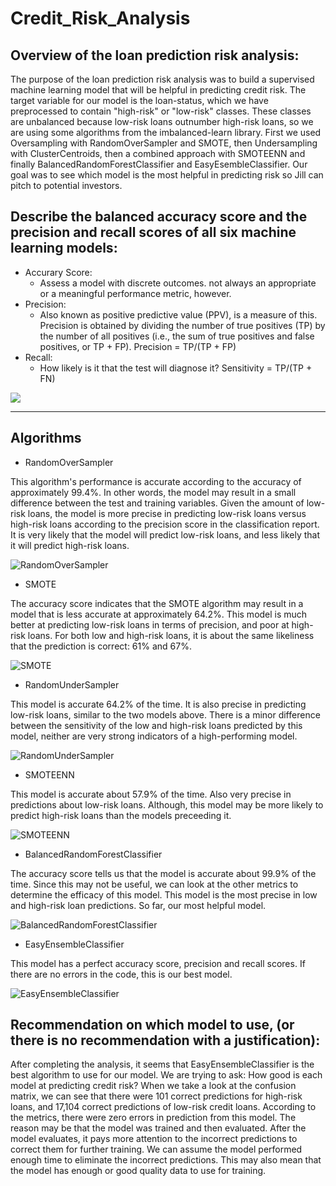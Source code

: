 # Credit_Risk_Analysis

## Overview of the loan prediction risk analysis:

  The purpose of the loan prediction risk analysis was to build a supervised machine learning model that will be helpful in predicting credit risk. The target variable for our model is the loan-status, which we have preprocessed to contain "high-risk" or "low-risk" classes. These classes are unbalanced because low-risk loans outnumber high-risk loans, so we are using some algorithms from the imbalanced-learn library. First we used Oversampling with RandomOverSampler and SMOTE, then Undersampling with ClusterCentroids, then a combined approach with SMOTEENN and finally BalancedRandomForestClassifier and EasyEsembleClassifier. Our goal was to see which model is the most helpful in predicting risk so Jill can pitch to potential investors.

## Describe the balanced accuracy score and the precision and recall scores of all six machine learning models:

- Accurary Score: 
  - Assess a model with discrete outcomes. not always an appropriate or a meaningful performance metric, however.
- Precision: 
  - Also known as positive predictive value (PPV), is a measure of this. Precision is obtained by dividing the number of true positives (TP) by the number of all positives (i.e., the sum of true positives and false positives, or TP + FP). Precision = TP/(TP + FP)
- Recall: 
  - How likely is it that the test will diagnose it? Sensitivity = TP/(TP + FN)

![](https://github.com/jmalauss/Credit_Risk_Analysis/blob/main/Resources/Binary_Outcomes_Table.png)

_______________________________________________________________________________________________________________________________________________________________________
## Algorithms

- RandomOverSampler

This algorithm's performance is accurate according to the accuracy of approximately 99.4%. In other words, the model may result in a small difference between the test and training variables. Given the amount of low-risk loans, the model is more precise in predicting low-risk loans versus high-risk loans according to the precision score in the classification report. It is very likely that the model will predict low-risk loans, and less likely that it will predict high-risk loans.

![RandomOverSampler](https://github.com/jmalauss/Credit_Risk_Analysis/blob/main/Resources/RandomOverSampler.png)

- SMOTE

The accuracy score indicates that the SMOTE algorithm may result in a model that is less accurate at approximately 64.2%. This model is much better at predicting low-risk loans in terms of precision, and poor at high-risk loans. For both low and high-risk loans, it is about the same likeliness that the prediction is correct: 61% and 67%. 

![SMOTE](https://github.com/jmalauss/Credit_Risk_Analysis/blob/main/Resources/SMOTE.png)

- RandomUnderSampler 

This model is accurate 64.2% of the time. It is also precise in predicting low-risk loans, similar to the two models above. There is a minor difference between the sensitivity of the low and high-risk loans predicted by this model, neither are very strong indicators of a high-performing model.

![RandomUnderSampler](https://github.com/jmalauss/Credit_Risk_Analysis/blob/main/Resources/RandomUnderSampler.png)

- SMOTEENN 

This model is accurate about 57.9% of the time. Also very precise in predictions about low-risk loans. Although, this model may be more likely to predict high-risk loans than the models preceeding it.

![SMOTEENN](https://github.com/jmalauss/Credit_Risk_Analysis/blob/main/Resources/SMOTEENN.png)

- BalancedRandomForestClassifier

The accuracy score tells us that the model is accurate about 99.9% of the time. Since this may not be useful, we can look at the other metrics to determine the efficacy of this model. This model is the most precise in low and high-risk loan predictions. So far, our most helpful model.

![BalancedRandomForestClassifier](https://github.com/jmalauss/Credit_Risk_Analysis/blob/main/Resources/BalancedRandomForestClassifier.png)

- EasyEnsembleClassifier 

This model has a perfect accuracy score, precision and recall scores. If there are no errors in the code, this is our best model.

![EasyEnsembleClassifier](https://github.com/jmalauss/Credit_Risk_Analysis/blob/main/Resources/EasyEnsembleClassifier.png)

## Recommendation on which model to use, (or there is no recommendation with a justification):

After completing the analysis, it seems that EasyEnsembleClassifier is the best algorithm to use for our model. We are trying to ask: How good is each model at predicting credit risk? When we take a look at the confusion matrix, we can see that there were 101 correct predictions for high-risk loans, and 17,104 correct predictions of low-risk credit loans. According to the metrics, there were zero errors in prediction from this model. The reason may be that the model was trained and then evaluated. After the model evaluates, it pays more attention to the incorrect predictions to correct them for further training. We can assume the model performed enough time to eliminate the incorrect predictions. This may also mean that the model has enough or good quality data to use for training.
